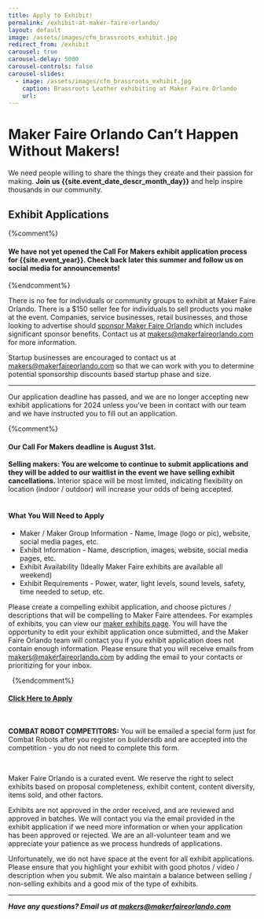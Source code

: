 ```yaml
---
title: Apply to Exhibit!
permalink: /exhibit-at-maker-faire-orlando/
layout: default
image: /assets/images/cfm_brassroots_exhibit.jpg
redirect_from: /exhibit
carousel: true
carousel-delay: 5000
carousel-controls: false
carousel-slides:
  - image: /assets/images/cfm_brassroots_exhibit.jpg
    caption: Brassroots Leather exhibiting at Maker Faire Orlando
    url:
---
```


# Maker Faire Orlando Can’t Happen Without Makers!
We need people willing to share the things they create and their passion for making. **Join us {{site.event_date_descr_month_day}}** and help inspire thousands in our community.

## Exhibit Applications

{%comment%}
#### We have not yet opened the Call For Makers exhibit application process for {{site.event_year}}. Check back later this summer and follow us on social media for announcements!
{%endcomment%}



There is no fee for individuals or community groups to exhibit at Maker Faire Orlando. There is a $150 seller fee for individuals to sell products you make at the event. Companies, service businesses, retail businesses, and those looking to advertise should [sponsor Maker Faire Orlando](/become-a-sponsor) which includes significant sponsor benefits. Contact us at <makers@makerfaireorlando.com> for more information.

Startup businesses are encouraged to contact us at <makers@makerfaireorlando.com> so that we can work with you to determine potential sponsorship discounts based startup phase and size.

---

Our application deadline has passed, and we are no longer accepting new exhibit applications for 2024 unless you've been in contact with our team and we have instructed you to fill out an application. 

{%comment%}
#### Our Call For Makers deadline is August 31st.


**Selling makers: You are welcome to continue to submit applications and they will be added to our waitlist in the event we have selling exhibit cancellations.** Interior space will be most limited, indicating flexibility on location (indoor / outdoor) will increase your odds of being accepted.
&nbsp;
<br><br>
#### What You Will Need to Apply

* Maker / Maker Group Information - Name, Image (logo or pic), website, social media pages, etc.
* Exhibit Information - Name, description, images, website, social media pages, etc.
* Exhibit Availability (Ideally Maker Faire exhibits are available all weekend)
* Exhibit Requirements - Power, water, light levels, sound levels, safety, time needed to setup, etc.

Please create a compelling exhibit application, and choose pictures / descriptions that will be compelling to Maker Faire attendees. For examples of exhibits, you can view our [maker exhibits page](/makers/). You will have the opportunity to edit your exhibit application once submitted, and the Maker Faire Orlando team will contact you if you exhibit application does not contain enough information. Please ensure that you will receive emails from makers@makerfaireorlando.com by adding the email to your contacts or prioritizing for your inbox.

&nbsp;
{%endcomment%}

#### [Click Here to Apply](https://www.jotform.com/makereffect/cfm2024)

&nbsp;  

**COMBAT ROBOT COMPETITORS:** You will be emailed a special form just for Combat Robots after you register on buildersdb and are accepted into the competition - you do not need to complete this form.

&nbsp;

Maker Faire Orlando is a curated event. We reserve the right to select exhibits based on proposal completeness, exhibit content, content diversity, items sold, and other factors.

Exhibits are not approved in the order received, and are reviewed and approved in batches. We will contact you via the email provided in the exhibit application if we need more information or when your application has been approved or rejected. We are an all-volunteer team and we appreciate your patience as we process hundreds of applications.

Unfortunately, we do not have space at the event for all exhibit applications. Please ensure that you highlight your exhibit with good photos / video / description when you submit. We also maintain a balance between selling / non-selling exhibits and a good mix of the type of exhibits.




---
***Have any questions? Email us at <makers@makerfaireorlando.com>***
